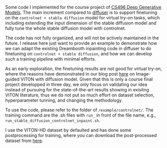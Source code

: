 Some code I implemented for the course project of [CS496 Deep Generative Models](https://interactiveaudiolab.github.io/teaching/generative_deep_models.html). The main increment compared to [diffuser](https://github.com/huggingface/diffusers) is to support finetuning on the `controlnet + stable diffusion` model for virtual try-on tasks, which including extending the input dimension of the stable diffusion model and fully tune the whole stable diffusion model with controlnet.

The code has not fully organized, and will not be actively maintained in the future. I release here just want to provide an example to demonstrate how we can adapt the existing Dreambooth inpainting code in diffuser to do finetuning on `controlnet + stable diffusion`, and how we can develop such a training pipeline with minimal efforts. 

As an early exploration, the finetuning results are not good for virtual try-on, where the reasons have demonstrated in our blog post [here](https://ukaukaaaa.github.io/viton.html) on Image-guided VITON with diffusion model. Given that this is only a course final project developped in three day, we only focus on validating our idea instead of pursuing for the state-of-the-art results showing in exisitng VITON literature, thus we do not put so much effort on dataset selection, hyperparameter tunning, and changing the methodology.

To use the code, please refer to the folder of `/example/controlnet/`. The training command are the .sh files with `run_` in front of the file name, e.g., `run_stable_diffusion_controlnet_inpaint.sh`.

I use the VITON-HD dataset by defaulted and has done some postprocessing for training, where you can download the post-processed dataset from [here](https://drive.google.com/file/d/1SEck0NoSIttSpCu0wfYgHIEl5i-tZWjH/view?usp=sharing).